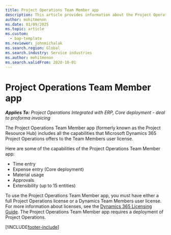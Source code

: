 ```yaml
---
title: Project Operations Team Member app
description: This article provides information about the Project Operations Team Member app in Microsoft Dynamics 365 Project Operations.
author: mohitmenon
ms.date: 01/09/2025
ms.topic: article
ms.custom: 
  - bap-template
ms.reviewer: johnmichalak
ms.search.region: Global
ms.search.industry: Service industries
ms.author: mohitmenon
ms.search.validFrom: 2020-10-01
---
```


# Project Operations Team Member app

_**Applies To:** Project Operations Integrated with ERP, Core deployment - deal to proforma invoicing_

The Project Operations Team Member app (formerly known as the Project Resource Hub) includes all the capabilities that Microsoft Dynamics 365 Project Operations offers to the Team Members user license.

Here are some of the capabilities of the Project Operations Team Member app:

- Time entry
- Expense entry (Core deployment)
- Material usage
- Approvals
- Extensibility (up to 15 entities)

To use the Project Operations Team Member app, you must have either a full Project Operations license or a Dynamics Team Members user license. For more information about licenses, see the [Dynamics 365 Licensing Guide](https://go.microsoft.com/fwlink/?LinkId=866544&clcid=0x409). The Project Operations Team Member app requires a deployment of Project Operations.

[!INCLUDE[footer-include](../includes/footer-banner.md)]
